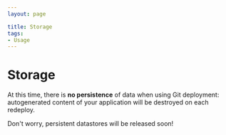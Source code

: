 ```yaml
---
layout: page

title: Storage
tags:
- Usage
---
```

# Storage

At this time, there is **no persistence** of data when using Git deployment: autogenerated content of your application will be destroyed on each redeploy.

Don't worry, persistent datastores will be released soon!
